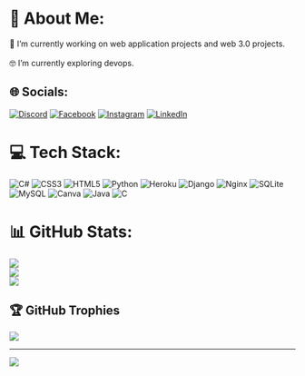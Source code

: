 # 💫 About Me:
🔭 I’m currently working on web application projects and web 3.0 projects.<br><br>🤓 I’m currently exploring devops.<br>


## 🌐 Socials:
[![Discord](https://img.shields.io/badge/Discord-%237289DA.svg?logo=discord&logoColor=white)](https://discord.gg/꧁尺ＥＥ-ＴเҜ꧂#9690) [![Facebook](https://img.shields.io/badge/Facebook-%231877F2.svg?logo=Facebook&logoColor=white)](https://facebook.com/ree.tik777) [![Instagram](https://img.shields.io/badge/Instagram-%23E4405F.svg?logo=Instagram&logoColor=white)](https://instagram.com/ree_teek) [![LinkedIn](https://img.shields.io/badge/LinkedIn-%230077B5.svg?logo=linkedin&logoColor=white)](https://linkedin.com/in/ritik-gaire) 

# 💻 Tech Stack:
![C#](https://img.shields.io/badge/c%23-%23239120.svg?style=for-the-badge&logo=c-sharp&logoColor=white) ![CSS3](https://img.shields.io/badge/css3-%231572B6.svg?style=for-the-badge&logo=css3&logoColor=white) ![HTML5](https://img.shields.io/badge/html5-%23E34F26.svg?style=for-the-badge&logo=html5&logoColor=white) ![Python](https://img.shields.io/badge/python-3670A0?style=for-the-badge&logo=python&logoColor=ffdd54) ![Heroku](https://img.shields.io/badge/heroku-%23430098.svg?style=for-the-badge&logo=heroku&logoColor=white) ![Django](https://img.shields.io/badge/django-%23092E20.svg?style=for-the-badge&logo=django&logoColor=white) ![Nginx](https://img.shields.io/badge/nginx-%23009639.svg?style=for-the-badge&logo=nginx&logoColor=white) ![SQLite](https://img.shields.io/badge/sqlite-%2307405e.svg?style=for-the-badge&logo=sqlite&logoColor=white) ![MySQL](https://img.shields.io/badge/mysql-%2300f.svg?style=for-the-badge&logo=mysql&logoColor=white) ![Canva](https://img.shields.io/badge/Canva-%2300C4CC.svg?style=for-the-badge&logo=Canva&logoColor=white) ![Java](https://img.shields.io/badge/java-%23ED8B00.svg?style=for-the-badge&logo=java&logoColor=white) ![C](https://img.shields.io/badge/c-%2300599C.svg?style=for-the-badge&logo=c&logoColor=white)
# 📊 GitHub Stats:
![](https://github-readme-stats.vercel.app/api?username=ritik123gaire&theme=dark&hide_border=false&include_all_commits=true&count_private=true)<br/>
![](https://github-readme-streak-stats.herokuapp.com/?user=ritik123gaire&theme=dark&hide_border=false)<br/>
![](https://github-readme-stats.vercel.app/api/top-langs/?username=ritik123gaire&theme=dark&hide_border=false&include_all_commits=true&count_private=true&layout=compact)

## 🏆 GitHub Trophies
![](https://github-profile-trophy.vercel.app/?username=ritik123gaire&theme=radical&no-frame=false&no-bg=true&margin-w=4)


---
[![](https://visitcount.itsvg.in/api?id=ritik123gaire&icon=0&color=0)](https://visitcount.itsvg.in)

<!-- Proudly created with GPRM ( https://gprm.itsvg.in ) -->
